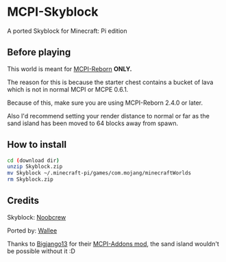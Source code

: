 # MCPI-Skyblock
A ported Skyblock for Minecraft: Pi edition

## Before playing
This world is meant for [MCPI-Reborn](https://github.com/MCPI-Revival/minecraft-pi-reborn) **ONLY.**

The reason for this is because the starter chest contains a bucket of lava which is not in normal MCPI or MCPE 0.6.1.

Because of this, make sure you are using MCPI-Reborn 2.4.0 or later.

Also I'd recommend setting your render distance to normal or far as the sand island has been moved to 64 blocks away from spawn.

## How to install
```sh
cd (download dir)
unzip Skyblock.zip
mv Skyblock ~/.minecraft-pi/games/com.mojang/minecraftWorlds
rm Skyblock.zip
```

## Credits
Skyblock: [Noobcrew](https://skyblock.net/members/noobcrew.1)

Ported by: [Wallee](https://github.com/Red-exe-Engineer)

Thanks to [Bigjango13](https://github.com/Bigjango13) for their [MCPI-Addons mod](https://github.com/Bigjango13/MCPI-Addons), the sand island wouldn't be possible without it :D
